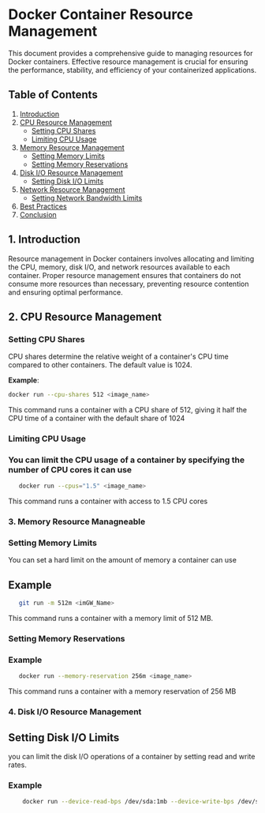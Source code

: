 # Docker Container Resource Management

This document provides a comprehensive guide to managing resources for Docker containers. Effective resource management is crucial for ensuring the performance, stability, and efficiency of your containerized applications.

## Table of Contents
1. [Introduction](#introduction)
2. [CPU Resource Management](#cpu-resource-management)
   - [Setting CPU Shares](#setting-cpu-shares)
   - [Limiting CPU Usage](#limiting-cpu-usage)
3. [Memory Resource Management](#memory-resource-management)
   - [Setting Memory Limits](#setting-memory-limits)
   - [Setting Memory Reservations](#setting-memory-reservations)
4. [Disk I/O Resource Management](#disk-io-resource-management)
   - [Setting Disk I/O Limits](#setting-disk-io-limits)
5. [Network Resource Management](#network-resource-management)
   - [Setting Network Bandwidth Limits](#setting-network-bandwidth-limits)
6. [Best Practices](#best-practices)
7. [Conclusion](#conclusion)

## 1. Introduction

Resource management in Docker containers involves allocating and limiting the CPU, memory, disk I/O, and network resources available to each container. Proper resource management ensures that containers do not consume more resources than necessary, preventing resource contention and ensuring optimal performance.

## 2. CPU Resource Management

### Setting CPU Shares

CPU shares determine the relative weight of a container's CPU time compared to other containers. The default value is 1024.

**Example**:

```bash
docker run --cpu-shares 512 <image_name>
```
This command runs a container with a CPU share of 512, giving it half the CPU time of a container with the default share of 1024

### Limiting CPU Usage

### You can limit the CPU usage of a container by specifying the number of CPU cores it can use

```bash
   docker run --cpus="1.5" <image_name>
```

This command runs a container with access to 1.5 CPU cores

### 3. Memory Resource Managneable

### Setting Memory Limits

You can set a hard limit on the amount of memory a container can use

## Example

```bash 
   git run -m 512m <imGW_Name>  
```

This command runs a container with a memory limit of 512 MB.

### Setting Memory Reservations

### Example

```bash
   docker run --memory-reservation 256m <image_name>
```
This command runs a container with a memory reservation of 256 MB

### 4.  Disk I/O Resource Management

## Setting Disk I/O Limits

you can limit the disk I/O operations of a container by setting read and write rates.

### Example 

```bash
    docker run --device-read-bps /dev/sda:1mb --device-write-bps /dev/sda:1mb <image_name>
```























